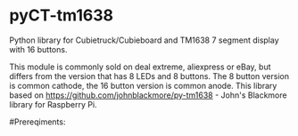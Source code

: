 # pyCT-tm1638

Python library for Cubietruck/Cubieboard and TM1638 7 segment display with 16 buttons.

This module is commonly sold on deal extreme, aliexpress or eBay, but differs from the version that has 8 LEDs and 8 buttons. The 8 button version is common cathode, the 16 button version is common anode. This library based on https://github.com/johnblackmore/py-tm1638 - John's Blackmore library for Raspberry Pi.

#Prereqiments:
